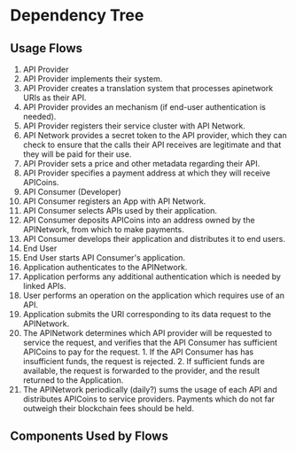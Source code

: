 # Dependency Tree

## Usage Flows

1. API Provider
  1. API Provider implements their system.
  2. API Provider creates a translation system that processes apinetwork URIs as their API.
  3. API Provider provides an mechanism (if end-user authentication is needed).
  3. API Provider registers their service cluster with API Network.
  4. API Network provides a secret token to the API provider, which they can check to ensure that the calls their API receives are legitimate and that they will be paid for their use.
  4. API Provider sets a price and other metadata regarding their API.
  5. API Provider specifies a payment address at which they will receive APICoins.
2. API Consumer (Developer)
  1. API Consumer registers an App with API Network.
  2. API Consumer selects APIs used by their application.
  3. API Consumer deposits APICoins into an address owned by the APINetwork, from which to make payments.
  4. API Consumer develops their application and distributes it to end users.
3. End User
  1. End User starts API Consumer's application.
  2. Application authenticates to the APINetwork.
  3. Application performs any additional authentication which is needed by linked APIs.
  4. User performs an operation on the application which requires use of an API.
  5. Application submits the URI corresponding to its data request to the APINetwork.
  6. The APINetwork determines which API provider will be requested to service the request, and verifies that the API Consumer has sufficient APICoins to pay for the request.
    1. If the API Consumer has has insufficient funds, the request is rejected.
    2. If sufficient funds are available, the request is forwarded to the provider, and the result returned to the Application.
  7. The APINetwork periodically (daily?) sums the usage of each API and distributes APICoins to service providers.  Payments which do not far outweigh their blockchain fees should be held.

## Components Used by Flows
